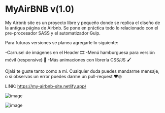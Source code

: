 # MyAirBNB v(1.0)

My Airbnb site es un proyecto libre y pequeño donde se replica el diseño de la antigua página de Airbnb. 
Se pone en práctica todo lo relacionado con el pre-procesador SASS y el automatizador Gulp.

Para futuras versiones se planea agregarle lo siguiente:

-Carrusel de imágenes en el Header 🎞️
-Menú hamburguesa para versión móvil (responsive) 🍔
-Más animaciones con librería CSS/JS 🖌️


Ojalá te guste tanto como a mi. Cualquier duda puedes mandarme mensaje, o si observas un error puedes darme un pull-request ❤️🤓

LINK: https://my-airbnb-site.netlify.app/

![image](https://user-images.githubusercontent.com/83793611/176979237-e57e9d28-be45-4e9d-a069-5fe3e3a89742.png)

![image](https://user-images.githubusercontent.com/83793611/176979389-a2a3dabf-d93e-4727-be51-60ed0d6d2a80.png)
